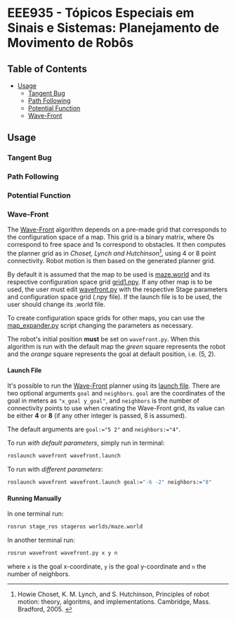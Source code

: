 # EEE935 - Tópicos Especiais em Sinais e Sistemas: Planejamento de Movimento de Robôs

## Table of Contents

- [Usage](#usage)
  - [Tangent Bug](#tangent-bug)
  - [Path Following](#path-following)
  - [Potential Function](#potential-function)
  - [Wave-Front](#wave-front)
  
## Usage

### Tangent Bug

### Path Following

### Potential Function

### Wave-Front

The [Wave-Front](./catkin_ws/src/wavefront/) algorithm depends on a pre-made grid that corresponds to the configuration space of a map. This grid is a binary matrix, where 0s correspond to free space and 1s correspond to obstacles. It then computes the planner grid as in *Choset, Lynch and Hutchinson*[^1], using 4 or 8 point connectivity. Robot motion is then based on the generated planner grid.

By default it is assumed that the map to be used is [maze.world](./catkin_ws/src/wavefront/worlds/maze.world) and its respective configuration space grid [grid1.npy](./catkin_ws/src/wavefront/worlds/grid1.npy). If any other map is to be used, the user must edit [wavefront.py](./catkin_ws/src/wavefront/scripts/wavefront.py) with the respective Stage parameters and configuration space grid (.npy file). If the launch file is to be used, the user should change its .world file.

To create configuration space grids for other maps, you can use the [map_expander.py](./catkin_ws/src/wavefront/scripts/map_expander.py) script changing the parameters as necessary.

The robot's initial position **must** be set on `wavefront.py`. When this algorithm is run with the default map the *green* square represents the robot and the *orange* square represents the goal at default position, i.e. (5, 2).

#### Launch File

It's possible to run the [Wave-Front](./catkin_ws/src/wavefront/) planner using its [launch file](./catkin_ws/src/wavefront/launch/wavefront.launch). There are two optional arguments `goal` and `neighbors`. `goal` are the coordinates of the goal in meters as `"x_goal y_goal"`, and `neighbors` is the number of connectivity points to use when creating the Wave-Front grid, its value can be either **4** or **8** (if any other integer is passed, 8 is assumed).

The default arguments are `goal:="5 2"` and `neighbors:="4"`.

To run *with default parameters*, simply run in terminal:

```zsh
roslaunch wavefront wavefront.launch
```

To run with *different parameters*:

```zsh
roslaunch wavefront wavefront.launch goal:="-6 -2" neighbors:="8"
```

#### Running Manually

In one terminal run:

```zsh
rosrun stage_ros stageros worlds/maze.world 
```

In another terminal run:

```zsh
rosrun wavefront wavefront.py x y n 
```

where `x` is the goal x-coordinate, `y` is the goal y-coordinate and `n` the number of neighbors.

[^1]: Howie Choset, K. M. Lynch, and S. Hutchinson, Principles of robot motion: theory, algoritms, and implementations. Cambridge, Mass. Bradford, 2005.
‌
